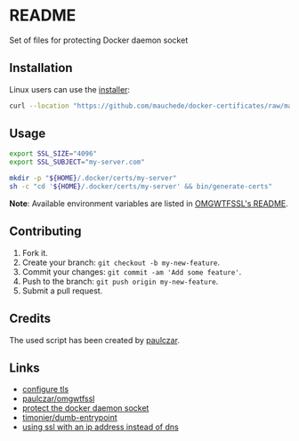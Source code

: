 # README

Set of files for protecting Docker daemon socket

## Installation

Linux users can use the [installer](https://github.com/mauchede/docker-certificates/blob/master/bin/installer):

```sh
curl --location "https://github.com/mauchede/docker-certificates/raw/master/bin/installer" | sudo sh -s -- install
```

## Usage

```sh
export SSL_SIZE="4096"
export SSL_SUBJECT="my-server.com"

mkdir -p "${HOME}/.docker/certs/my-server"
sh -c "cd '${HOME}/.docker/certs/my-server' && bin/generate-certs"
```

__Note__: Available environment variables are listed in [OMGWTFSSL's README](https://github.com/paulczar/omgwtfssl#advanced-usage).

## Contributing

1. Fork it.
2. Create your branch: `git checkout -b my-new-feature`.
3. Commit your changes: `git commit -am 'Add some feature'`.
4. Push to the branch: `git push origin my-new-feature`.
5. Submit a pull request.

## Credits

The used script has been created by [paulczar](https://github.com/paulczar).

## Links

* [configure tls](https://docs.docker.com/swarm/configure-tls/)
* [paulczar/omgwtfssl](https://github.com/paulczar/omgwtfssl)
* [protect the docker daemon socket](https://docs.docker.com/engine/security/https/)
* [timonier/dumb-entrypoint](https://github.com/timonier/dumb-entrypoint)
* [using ssl with an ip address instead of dns](https://bowerstudios.com/node/1007)
